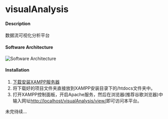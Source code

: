 # visualAnalysis

#### Description
数据流可视化分析平台

#### Software Architecture
![Software Architecture](http://note.youdao.com/noteshare?id=fd334262ce13a997d6084439f9d5e256)
#### Installation

1. [下载安装XAMPP服务器](http://note.youdao.com/noteshare?id=611a754774eb730c5f730cc3bcbadb32)
2. 将下载好的项目文件夹直接放到XAMPP安装目录下的/htdocs文件夹中。
3. 打开XAMPP控制面板，开启Apache服务，然后在浏览器(推荐谷歌浏览器)中输入网址[http://localhost/visualAnalysis/view/](http://localhost/visualAnalysis/view/)即可访问本平台。

未完待续...